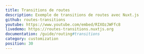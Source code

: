 ```yaml
---
title: Transitions de routes
description: Exemple de transitions de routes avec Nuxt.js
github: routes-transitions
youtube: https://www.youtube.com/embed/RIXOzJWFfc8
livedemo: https://routes-transitions.nuxtjs.org
documentation: /guide/routing#transitions
category: customization
position: 30
---
```

